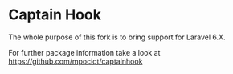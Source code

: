 # Captain Hook

The whole purpose of this fork is to bring support for Laravel 6.X.

For further package information take a look at https://github.com/mpociot/captainhook
